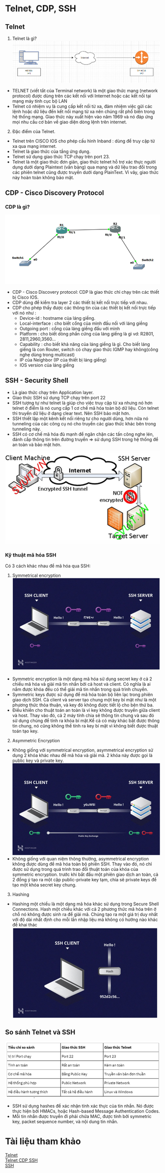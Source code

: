 # Telnet, CDP, SSH
## Telnet
1. Telnet là gì?    
![](../CCNA/images/z3437846054044_d9e99aa3a0903dc3aa7237bebcddf3e1.jpg)   

* TELNET (viết tắt của Terminal network) là một giao thức mạng (network protocol) được dùng trên các kết nối với Internet hoặc các kết nối tại mạng máy tính cục bộ LAN     
* Telnet có nhiệm vụ là cung cấp kết nối từ xa, đảm nhiệm việc gửi các lệnh hoặc dữ liệu đến kết nối mạng từ xa nên chúng rất phổ biến trong hệ thống mạng. Giao thức này xuất hiện vào năm 1969 và nó đáp ứng mọi nhu cầu cơ bản về giao diện dòng lệnh trên internet. 
2. Đặc điểm của Telnet.
- Telnet trên CISCO IOS cho phép cấu hình Inband : dùng để truy cập từ xa qua mạng internet.
- Telnet là giao thức của tầng ứng dụng.
- Telnet sử dụng giao thức TCP chạy trên port 23.
- Telnet là một giao thức đơn giản, giao thức telnet hỗ trợ xác thực người dụng dưới dạng Plaintext (văn bảng) qua mạng và dữ liệu trao đổi trong các phiên telnet cũng được truyền dưới dạng PlainText. Vì vây, giao thức này hoàn toàn không bảo mật.

## CDP - Cisco Discovery Protocol
### CDP là gì?
![](../CCNA/images/z3437893902722_1233dc5d532375aa6e806e65c4157ae9.jpg)
- CDP - Cisco Discovery protocol: CDP là giao thức chỉ chạy trên các thiết bị Cisco IOS.   
- CDP dùng để kiểm tra layer 2 các thiết bị kết nối trực tiếp với nhau.
- CDP cho phép thấy được các thông tin của các thiết bị kết nối trực tiếp với nó như :
    * Device-id : hostname của láng giềng.
    * Local-interface : cho biết cổng của mình đấu nối với láng giềng
    * Outgoing port : cổng của láng giềng đấu với mình
    * Platform : cho biết dòng phần cứng của láng giềng là gì vd: R2801,    2811,2960,3560...
    * Capability : cho biết khả năng của láng giềng là gì. Cho biết láng giềng là con Router, switch có chạy giao thức IGMP hay không(công nghẹ dùng trong multicast)
    * IP của Neighbor (IP của thiết bị láng giềng)
    * IOS version của láng giềng

## SSH - Security Shell
- Là giao thức chạy trên Application layer.
- Giao thức SSH sử dụng TCP chạy trên port 22
- SSH tượng tự như telnet là giúp cho việc truy cập từ xa nhưng nó hơn telnet ở điểm là nó cung cấp 1 cơ chế mã hóa toàn bộ dữ liệu. Còn telnet thì truyền dữ liệu ở dạng clear text. Nên SSH bảo mật hơn.
- SSH thiết lập một kênh kết nối riêng tư cho người dùng, hơn nữa nó tunneling của các công cụ nó cho truyền các giao thức khác bên trong tunneling này.
- SSH có cơ chế mã hóa đủ mạnh để ngăn chặn các tấn công nghe lén, đánh cắp thông tin trên đường truyền => sử dụng SSH trong hệ thống để an toàn và bảo mật hơn.        

![](../CCNA/images/z3438083619827_41752dc3cb36d4779615622a6c37f0f9.jpg)
### Kỹ thuật mã hóa SSH
Có 3 cách khác nhau để mã hóa qua SSH:
1. Symmetrical encryption
![](../CCNA/images/z3438120270192_2b9b022a1bb7988987cd32f380665481.jpg)    
* Symmetric encryption là một dạng mã hóa sử dụng secret key ở cả 2 chiều mã hóa và giải mã tin nhắn bởi cả host và client. Có nghĩa là ai nắm được khóa đều có thể giải mã tin nhắn trong quá trình chuyền.
* Symmetric keys được sử dụng để mã hóa toàn bộ liên lạc trong phiên giao dịch SSH. Cả client và server tạo chung một key bí mật như là một phương thức thỏa thuận, và key đó không được tiết lộ cho bên thứ ba.
* Điều khiến cho thuật toán an toàn là vì key không được truyền giữa client và host. Thay vào đó, cả 2 máy tính chia sẽ thông tin chung và sau đó sử dụng chúng để tính ra khóa bí mật.Kể cả có máy khác bắt được thông tin chung, nó cũng không thể tính ra key bí mật vì không biết được thuật toán tạo key.
2. Asymmetric Encryption    
* Không giống với symmetrical encryption, asymmetrical encryption sử dụng 2 khóa khác nhau để mã hóa và giải mã. 2 khóa này được gọi là public key và private key.
![](../CCNA/images/z3438134677970_742c39857134c1a38dc2923b508a1b7b.jpg)  
* Không giống với quan niệm thông thường, asymmetrical encryption không được dùng để mã hóa toàn bộ phiên SSH. Thay vào đó, nó chỉ được sử dụng trong quá trình trao đổi thuật toán của khóa của symmetric encryption. trước khi bắt đầu một phiên giao dịch an toàn, cả 2 đồng ý tạo ra một cặp public-private key tạm, chia sẽ private keys để tạo một khóa secret key chung.
3. Hashing    
* Hashing một chiều là một dạng mã hóa khác sử dụng trong Secure Shell Connections. Hash một chiều khác với cả 2 phương thức mã hóa trên ở chỗ nó không được sinh ra để giải mã. Chúng tạo ra một giá trị duy nhất với độ dài nhất định cho mỗi lần nhập liệu mà không có hướng nào khác để khai thác
![](../CCNA/images/z3438144648050_9e245844d34863f1c0522dfa03a49462.jpg)
## So sánh Telnet và SSH
![](../CCNA/images/z3438062075223_0be2a7549873b6e059bb0d333006658b.jpg)   

* SSH sử dụng hashes để xác nhận tính xác thực của tin nhắn. Nó được thực hiện bởi HMACs, hoặc Hash-based Message Authentication Codes.
* Mỗi tin nhắn được truyền đi phải chứa MAC, được tính bởi symmetric key, packet sequence number, và nội dung tin nhắn. 
# Tài liệu tham khảo
[Telnet](https://www.totolink.vn/article/135-telnet-la-gi-tim-hieu-ve-giao-thuc-telnet.html)   
[Telnet CDP SSH](https://securityzone.vn/t/bai-10-cau-hinh-telnet-cdp-ssh-tren-cisco-ios.10/)   
[SSH](https://www.hostinger.vn/huong-dan/ssh-la-gi-va-cach-su-dung-ssh-cho-nguoi-moi-bat-dau)